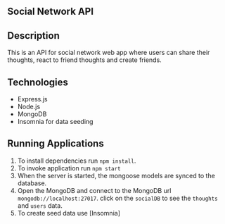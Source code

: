 ## Social Network API

## Description
This is an API for social network web app where users can share their thoughts, react to friend thoughts and create friends.

## Technologies
- Express.js
- Node.js
- MongoDB 
- Insomnia for data seeding

## Running Applications
1. To install dependencies  run `npm install`.
2. To invoke application run `npm start`
3. When the server is started, the mongoose models are synced to the database.
4. Open the MongoDB and connect to the MongoDB url `mongodb://localhost:27017`.  click on the `socialDB` to see the `thoughts` and `users` data.
5. To create seed data use [Insomnia]

